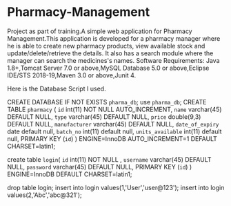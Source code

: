 # Pharmacy-Management
Project as part of training.A simple web application for Pharmacy Management.This application is developed for a pharmacy manager
where he is able to create new pharmacy products, view available stock and update/delete/retrieve the details. It also has a search module where the manager can search the medicines's names.
Software Requirements:
Java 1.8+,Tomcat Server 7.0 or above,MySQL Database 5.0 or above,Eclipse IDE/STS 2018-19,Maven 3.0 or above,Junit 4.

Here is the Database Script I used.

CREATE DATABASE  IF NOT EXISTS `pharma_db`;
use `pharma_db`;
CREATE TABLE `pharmacy` (
  `id` int(11) NOT NULL AUTO_INCREMENT,
  `name` varchar(45) DEFAULT NULL,
  `type` varchar(45) DEFAULT NULL,
  `price` double(9,3) DEFAULT NULL,
  `manufacturer` varchar(45) DEFAULT NULL,
  `date_of_expiry` date default null,
  `batch_no` int(11) default null,
  `units_available` int(11) default null,
  PRIMARY KEY (`id`)
) ENGINE=InnoDB AUTO_INCREMENT=1 DEFAULT CHARSET=latin1;

create table `login`(
 `id` int(11) NOT NULL ,
  `username` varchar(45) DEFAULT NULL,
  `password` varchar(45) DEFAULT NULL,
  PRIMARY KEY (`id`)
) ENGINE=InnoDB  DEFAULT CHARSET=latin1;

drop table login;
insert into login values(1,'User','user@123');
insert into login values(2,'Abc','abc@321');
